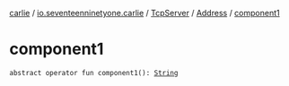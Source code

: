 [carlie](../../../index.md) / [io.seventeenninetyone.carlie](../../index.md) / [TcpServer](../index.md) / [Address](index.md) / [component1](./component1.md)

# component1

`abstract operator fun component1(): `[`String`](https://kotlinlang.org/api/latest/jvm/stdlib/kotlin/-string/index.html)